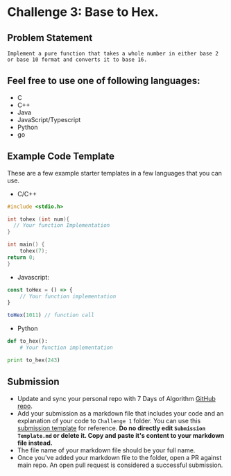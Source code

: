 # Challenge 3: Base to Hex.
## Problem Statement 

    Implement a pure function that takes a whole number in either base 2 or base 10 format and converts it to base 16.

## Feel free to use one of following languages:
- C
- C++
- Java
- JavaScript/Typescript
- Python
- go

## Example Code Template

These are a few example starter templates in a few languages that you can use.
- C/C++
```c
#include <stdio.h>

int tohex (int num){
  // Your function Implementation 
}

int main() {
	tohex(7);
return 0;
}
```
- Javascript:
```javascript
const toHex = () => {
	// Your function implementation
}

toHex(1011) // function call
```
- Python
```python
def to_hex():
    # Your function implementation

print to_hex(243)
```

## Submission

- Update and sync your personal repo with 7 Days of Algorithm 
  [GitHub repo](https://github.com/nexussjcet/7DaysofAlgo).
- Add your submission as a markdown file that includes your code and 
  an explanation of your code to `Challenge 1` folder. You can use this
  [submission template](https://github.com/nexussjcet/7DaysofAlgo/blob/main/Submission%20Template.md)
  for reference. **Do no directly edit `Submission Template.md` or delete it. Copy and paste it's content to your markdown
  file instead.**
- The file name of your markdown file should be your full name.
- Once you've added your markdown file to the folder, open a PR against main
  repo. An open pull request is considered a successful submission.
